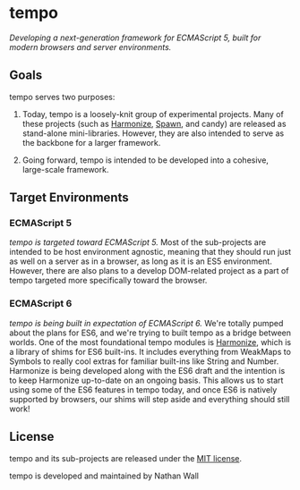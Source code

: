 # tempo
*Developing a next-generation framework for ECMAScript 5, built for modern browsers and server environments.*

## Goals

tempo serves two purposes:

1. Today, tempo is a loosely-knit group of experimental projects. Many of these projects (such as [Harmonize](https://github.com/joijs/tempo/tree/master/Harmonize), [Spawn](https://github.com/joijs/tempo/tree/master/Spawn), and candy) are released as stand-alone mini-libraries. However, they are also intended to serve as the backbone for a larger framework.

2. Going forward, tempo is intended to be developed into a cohesive, large-scale framework.

## Target Environments

### ECMAScript 5

*tempo is targeted toward ECMAScript 5.* Most of the sub-projects are intended to be host environment agnostic, meaning that they should run just as well on a server as in a browser, as long as it is an ES5 environment. However, there are also plans to a develop DOM-related project as a part of tempo targeted more specifically toward the browser.

### ECMAScript 6

*tempo is being built in expectation of ECMAScript 6.* We're totally pumped about the plans for ES6, and we're trying to built tempo as a bridge between worlds. One of the most foundational tempo modules is [Harmonize](https://github.com/joijs/tempo/tree/master/Harmonize), which is a library of shims for ES6 built-ins. It includes everything from WeakMaps to Symbols to really cool extras for familiar built-ins like String and Number. Harmonize is being developed along with the ES6 draft and the intention is to keep Harmonize up-to-date on an ongoing basis. This allows us to start using some of the ES6 features in tempo today, and once ES6 is natively supported by browsers, our shims will step aside and everything should still work!

## License

tempo and its sub-projects are released under the [MIT license](https://github.com/joijs/tempo/blob/master/LICENSE.md).

tempo is developed and maintained by Nathan Wall